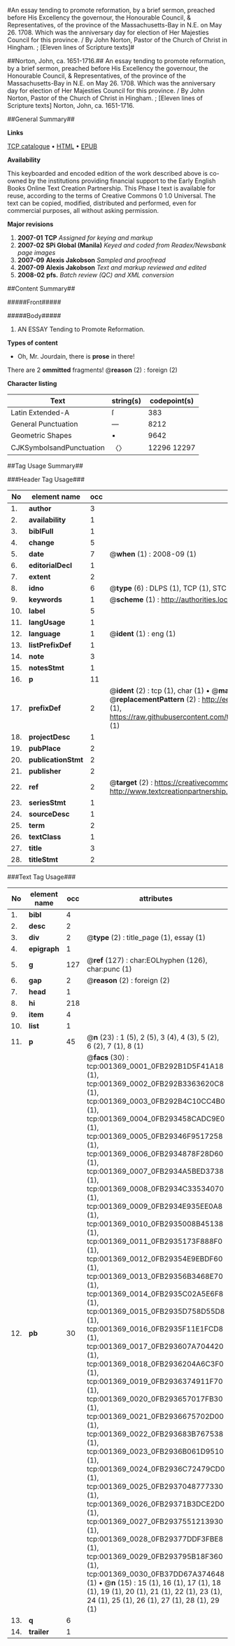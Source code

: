 #An essay tending to promote reformation, by a brief sermon, preached before His Excellency the governour, the Honourable Council, & Representatives, of the province of the Massachusetts-Bay in N.E. on May 26. 1708. Which was the anniversary day for election of Her Majesties Council for this province. / By John Norton, Pastor of the Church of Christ in Hingham. ; [Eleven lines of Scripture texts]#

##Norton, John, ca. 1651-1716.##
An essay tending to promote reformation, by a brief sermon, preached before His Excellency the governour, the Honourable Council, & Representatives, of the province of the Massachusetts-Bay in N.E. on May 26. 1708. Which was the anniversary day for election of Her Majesties Council for this province. / By John Norton, Pastor of the Church of Christ in Hingham. ; [Eleven lines of Scripture texts]
Norton, John, ca. 1651-1716.

##General Summary##

**Links**

[TCP catalogue](http://www.ota.ox.ac.uk/tcp/)  • 
[HTML](http://tei.it.ox.ac.uk/tcp/Texts-HTML/free/N01/N01150.html)  • 
[EPUB](http://tei.it.ox.ac.uk/tcp/Texts-EPUB/free/N01/N01150.epub)

**Availability**

This keyboarded and encoded edition of the
	       work described above is co-owned by the institutions
	       providing financial support to the Early English Books
	       Online Text Creation Partnership. This Phase I text is
	       available for reuse, according to the terms of Creative
	       Commons 0 1.0 Universal. The text can be copied,
	       modified, distributed and performed, even for
	       commercial purposes, all without asking permission.

**Major revisions**

1. __2007-01__ __TCP__ *Assigned for keying and markup*
1. __2007-02__ __SPi Global (Manila)__ *Keyed and coded from Readex/Newsbank page images*
1. __2007-09__ __Alexis Jakobson__ *Sampled and proofread*
1. __2007-09__ __Alexis Jakobson__ *Text and markup reviewed and edited*
1. __2008-02__ __pfs.__ *Batch review (QC) and XML conversion*

##Content Summary##

#####Front#####

#####Body#####

1. AN ESSAY Tending to Promote Reformation.

**Types of content**

  * Oh, Mr. Jourdain, there is **prose** in there!

There are 2 **ommitted** fragments! 
 @__reason__ (2) : foreign (2)

**Character listing**


|Text|string(s)|codepoint(s)|
|---|---|---|
|Latin Extended-A|ſ|383|
|General Punctuation|—|8212|
|Geometric Shapes|▪|9642|
|CJKSymbolsandPunctuation|〈〉|12296 12297|

##Tag Usage Summary##

###Header Tag Usage###

|No|element name|occ|attributes|
|---|---|---|---|
|1.|__author__|3||
|2.|__availability__|1||
|3.|__biblFull__|1||
|4.|__change__|5||
|5.|__date__|7| @__when__ (1) : 2008-09 (1)|
|6.|__editorialDecl__|1||
|7.|__extent__|2||
|8.|__idno__|6| @__type__ (6) : DLPS (1), TCP (1), STC (1), NOTIS (1), IMAGE-SET (1), EVANS-CITATION (1)|
|9.|__keywords__|1| @__scheme__ (1) : http://authorities.loc.gov/ (1)|
|10.|__label__|5||
|11.|__langUsage__|1||
|12.|__language__|1| @__ident__ (1) : eng (1)|
|13.|__listPrefixDef__|1||
|14.|__note__|3||
|15.|__notesStmt__|1||
|16.|__p__|11||
|17.|__prefixDef__|2| @__ident__ (2) : tcp (1), char (1)  •  @__matchPattern__ (2) : ([0-9\-]+):([0-9IVX]+) (1), (.+) (1)  •  @__replacementPattern__ (2) : http://eebo.chadwyck.com/downloadtiff?vid=$1&page=$2 (1), https://raw.githubusercontent.com/textcreationpartnership/Texts/master/tcpchars.xml#$1 (1)|
|18.|__projectDesc__|1||
|19.|__pubPlace__|2||
|20.|__publicationStmt__|2||
|21.|__publisher__|2||
|22.|__ref__|2| @__target__ (2) : https://creativecommons.org/publicdomain/zero/1.0/ (1), http://www.textcreationpartnership.org/docs/. (1)|
|23.|__seriesStmt__|1||
|24.|__sourceDesc__|1||
|25.|__term__|2||
|26.|__textClass__|1||
|27.|__title__|3||
|28.|__titleStmt__|2||


###Text Tag Usage###

|No|element name|occ|attributes|
|---|---|---|---|
|1.|__bibl__|4||
|2.|__desc__|2||
|3.|__div__|2| @__type__ (2) : title_page (1), essay (1)|
|4.|__epigraph__|1||
|5.|__g__|127| @__ref__ (127) : char:EOLhyphen (126), char:punc (1)|
|6.|__gap__|2| @__reason__ (2) : foreign (2)|
|7.|__head__|1||
|8.|__hi__|218||
|9.|__item__|4||
|10.|__list__|1||
|11.|__p__|45| @__n__ (23) : 1 (5), 2 (5), 3 (4), 4 (3), 5 (2), 6 (2), 7 (1), 8 (1)|
|12.|__pb__|30| @__facs__ (30) : tcp:001369_0001_0FB292B1D5F41A18 (1), tcp:001369_0002_0FB292B3363620C8 (1), tcp:001369_0003_0FB292B4C10CC4B0 (1), tcp:001369_0004_0FB293458CADC9E0 (1), tcp:001369_0005_0FB29346F9517258 (1), tcp:001369_0006_0FB2934878F28D60 (1), tcp:001369_0007_0FB2934A5BED3738 (1), tcp:001369_0008_0FB2934C33534070 (1), tcp:001369_0009_0FB2934E935EE0A8 (1), tcp:001369_0010_0FB2935008B45138 (1), tcp:001369_0011_0FB2935173F888F0 (1), tcp:001369_0012_0FB29354E9EBDF60 (1), tcp:001369_0013_0FB29356B3468E70 (1), tcp:001369_0014_0FB2935C02A5E6F8 (1), tcp:001369_0015_0FB2935D758D55D8 (1), tcp:001369_0016_0FB2935F11E1FCD8 (1), tcp:001369_0017_0FB293607A704420 (1), tcp:001369_0018_0FB2936204A6C3F0 (1), tcp:001369_0019_0FB2936374911F70 (1), tcp:001369_0020_0FB293657017FB30 (1), tcp:001369_0021_0FB2936675702D00 (1), tcp:001369_0022_0FB293683B767538 (1), tcp:001369_0023_0FB2936B061D9510 (1), tcp:001369_0024_0FB2936C72479CD0 (1), tcp:001369_0025_0FB2937048777330 (1), tcp:001369_0026_0FB29371B3DCE2D0 (1), tcp:001369_0027_0FB2937551213930 (1), tcp:001369_0028_0FB29377DDF3FBE8 (1), tcp:001369_0029_0FB293795B18F360 (1), tcp:001369_0030_0FB37DD67A374648 (1)  •  @__n__ (15) : 15 (1), 16 (1), 17 (1), 18 (1), 19 (1), 20 (1), 21 (1), 22 (1), 23 (1), 24 (1), 25 (1), 26 (1), 27 (1), 28 (1), 29 (1)|
|13.|__q__|6||
|14.|__trailer__|1||

